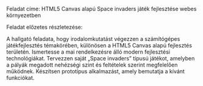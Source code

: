 Feladat címe: HTML5 Canvas alapú Space invaders játék fejlesztése webes környezetben

Feladat előzetes részletezése:

A hallgató feladata, hogy irodalomkutatást végezzen a számítógépes játékfejlesztés
témakörében, különösen a HTML5 Canvas alapú fejlesztés területén. Ismertesse a mai
rendelkezésre álló modern fejlesztési technológiákat. Tervezzen saját „Space
invaders” típusú játékot, amelyben a pályák megadott nehézségi szint és feltételek
szerint megfelelően működnek. Készítsen prototípus alkalmazást, amely bemutatja a
kívánt funkciókat.
